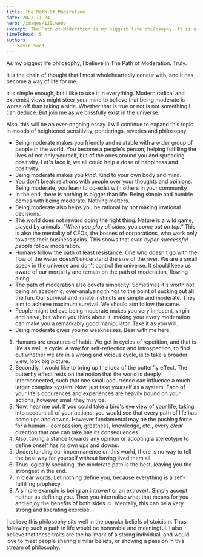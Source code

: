 ```yaml
---
title: The Path Of Moderation
date: 2022-11-24
hero: /images/120.webp
excerpt: The Path of Moderation is my biggest life philosophy. It is a way of living life. 
timeToRead: 5
authors:
  - Kavin Sood
---
```


As my biggest life philosophy, I believe in The Path of Moderation. Truly.

It is the chain of thought that I most wholeheartedly concur with, and it has become a way of life for me.

It is simple enough, but I like to use it in everything. Modern radical and extremist views might steer your mind to believe that being moderate is worse off than taking a side. Whether that is true or not is not something I can deduce. But join me as we blissfully exist in the universe.

Also, this will be an ever-ongoing essay. I will continue to expand this topic in moods of heightened sensitivity, ponderings, reveries and philosophy.

- Being moderate makes you friendly and relatable with a wider group of people in the world. You become a people's person, helping fulfilling the lives of not only yourself, but of the ones around you and spreading positivity. Let's face it, we all could help a dose of happiness and positivity.
- Being moderate makes you *kind*. Kind to your own body and mind.
- You don't break relations with people over your thoughts and opinions. Being moderate, you learn to co-exist with others in your community
- In the end, there is nothing is bigger than life. Being simple and humble comes with being moderate. Nothing matters.
- Being moderate also helps you be rational by not making irrational decisions.
- The world does not reward doing the right thing. Nature is a wild game, played by animals. *"When you play all sides, you come out on top."* This is also the mentality of CEOs, the bosses of corporations, who work only towards their business gains. This shows that _even hyper-successful people_ follow moderation.
- Humans follow the path of least resistance. One who doesn't go with the flow of the water doesn't understand the size of the river. We are a small speck in the universe and don't control the universe. It should keep us aware of our mortality and remain on the path of moderation, flowing along.
- The path of moderation also covets simplicity. Sometimes it's worth not being an academic, over-analysing things to the point of sucking out all the fun. Our survival and innate instincts are simple and moderate. They aim to achieve maximum survival. We should aim follow the same. 
- People might believe being moderate makes you very innocent, virgin and naive, but when you think about it, making your every moderation can make you a remarkably good manipulator. Take it as you will.
- Being moderate gives you no weaknesses. Bear with me here,
1. Humans are creatures of habit. We get in cycles of repetition, and that is life as well, a cycle. A way for self-reflection and introspection, to find out whether we are in a wrong and vicious cycle, is to take a broader view, look big picture. 
2. Secondly, I would like to bring up the idea of the butterfly effect. The butterfly effect rests on the notion that the world is deeply interconnected, such that one small occurrence can influence a much larger complex system. Now, just take yourself as a system. Each of your life's occurences and experiences are heavily bound on your actions, however small they may be.
3. Now, hear me out. If you could take a bird's eye view of your life, taking into account all of your actions, you would see that every path of life has some ups and downs. However fundamental may be the pushing force for a human - compassion, greatness, knowledge, etc., every *clear* direction that one can take has its consequences.
4. Also, taking a stance towards any opinion or adopting a stereotype to define onself has its own ups and downs.
5. Understanding our impermanence on this world, there is no way to tell the best way for yourself without having lived them all. 
6. Thus logically speaking, the moderate path is the best, leaving you the strongest in the end. 
7. In clear words, Let nothing define you, because everything is a self-fulfilling prophecy.
8. A simple example is being an introvert or an extrovert. Simply accept neither as defining you. Then you internalise what that means for you and enjoy the benefits of both sides ☺️. Mentally, this can be a very strong and liberating exercise.

I believe this philosophy sits well in the popular beliefs of stoicism. Thus, following such a path in life would be honorable and meaningful. I also believe that these traits are the hallmark of a strong individual, and would love to meet people sharing similar beliefs, or showing a passion in this stream of philosophy.